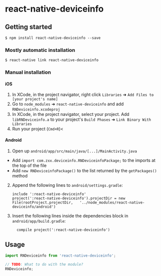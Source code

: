 
# react-native-deviceinfo

## Getting started

`$ npm install react-native-deviceinfo --save`

### Mostly automatic installation

`$ react-native link react-native-deviceinfo`

### Manual installation


#### iOS

1. In XCode, in the project navigator, right click `Libraries` ➜ `Add Files to [your project's name]`
2. Go to `node_modules` ➜ `react-native-deviceinfo` and add `RNDeviceinfo.xcodeproj`
3. In XCode, in the project navigator, select your project. Add `libRNDeviceinfo.a` to your project's `Build Phases` ➜ `Link Binary With Libraries`
4. Run your project (`Cmd+R`)<

#### Android

1. Open up `android/app/src/main/java/[...]/MainActivity.java`
  - Add `import com.zxx.deviceinfo.RNDeviceinfoPackage;` to the imports at the top of the file
  - Add `new RNDeviceinfoPackage()` to the list returned by the `getPackages()` method
2. Append the following lines to `android/settings.gradle`:
  	```
  	include ':react-native-deviceinfo'
  	project(':react-native-deviceinfo').projectDir = new File(rootProject.projectDir, 	'../node_modules/react-native-deviceinfo/android')
  	```
3. Insert the following lines inside the dependencies block in `android/app/build.gradle`:
  	```
      compile project(':react-native-deviceinfo')
  	```


## Usage
```javascript
import RNDeviceinfo from 'react-native-deviceinfo';

// TODO: What to do with the module?
RNDeviceinfo;
```
  